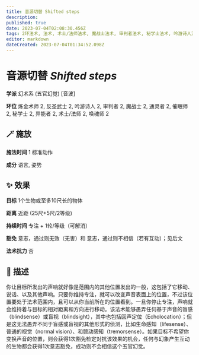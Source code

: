 ```yaml
---
title: 音源切替 Shifted steps
description: 
published: true
date: 2023-07-04T02:08:30.456Z
tags: 2环法术, 法术, 术士/法师法术, 魔战士法术, 审判者法术, 秘学士法术, 吟游诗人法术, 炼金术师法术, 异能者法术, 催眠师法术, 通灵者法术, 唤魂师法术, 反圣武士法术, 幻术系, 五官幻觉, 音波
editor: markdown
dateCreated: 2023-07-04T01:34:52.098Z
---
```


# **音源切替** *Shifted steps*

**学派** 幻术系 (五官幻觉) \[音波\] 

**环位** 炼金术师 2, 反圣武士 2, 吟游诗人 2, 审判者 2, 魔战士 2, 通灵者 2, 催眠师 2, 秘学士 2, 异能者 2, 术士/法师 2, 唤魂师 2

## 🪄 施放

**施法时间** 1 标准动作

**成分** 语言, 姿势

## ✨ 效果 

**目标** 1个生物或至多10尺长的物体 

**距离** 近距 (25尺+5尺/2等级)  

**持续时间** 专注 + 1轮/等级（可解消） 

**豁免** 意志，通过则无效（无害）和 意志，通过则不相信（若有互动）；见后文

**法术抗力** 否

## 📖 描述

你让目标所发出的声响就好像是范围内的其他位置发出的一般，这包括了它移动、说话、以及其他声响。只要你维持专注，就可以改变声音表面上的位置，不过该位置要处于法术范围内，且可以从你当前所在的位置看到。一旦你停止专注，声响就会维持着与目标的相对距离和方向进行移动。该法术能够愚弄任何基于声音的盲感（blindsense）或盲视（blindsight），其中也包括回声定位（Echolocation）；但是这无法愚弄不同于盲感或盲视的其他形式的侦测，比如生命感知（lifesense）、普通的视觉（normal vision）、和颤动感知（tremorsense）。如果目标不希望你变换声音的位置，则会获得1次豁免检定对抗该效果的机会，任何与幻象产生互动的生物都会获得1次意志豁免，成功则不会相信这个五官幻觉。
    